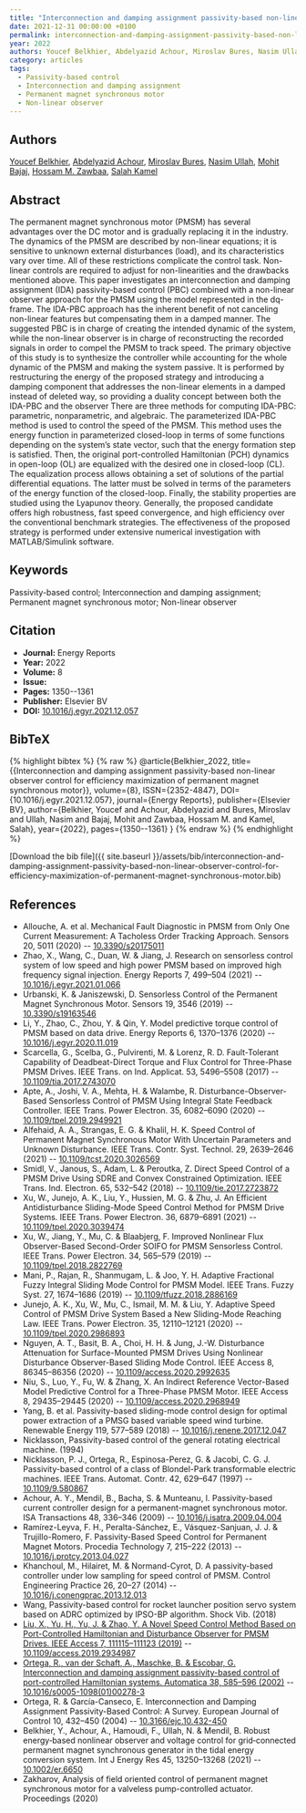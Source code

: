 ```yaml
---
title: "Interconnection and damping assignment passivity-based non-linear observer control for efficiency maximization of permanent magnet synchronous motor"
date: 2021-12-31 00:00:00 +0100
permalink: interconnection-and-damping-assignment-passivity-based-non-linear-observer-control-for-efficiency-maximization-of-permanent-magnet-synchronous-motor
year: 2022
authors: Youcef Belkhier, Abdelyazid Achour, Miroslav Bures, Nasim Ullah, Mohit Bajaj, Hossam M. Zawbaa, Salah Kamel
category: articles
tags:
  - Passivity-based control
  - Interconnection and damping assignment
  - Permanent magnet synchronous motor
  - Non-linear observer
---
```

 
## Authors
[Youcef Belkhier](authors/youcef-belkhier), [Abdelyazid Achour](authors/abdelyazid-achour), [Miroslav Bures](authors/miroslav-bures), [Nasim Ullah](authors/nasim-ullah), [Mohit Bajaj](authors/mohit-bajaj), [Hossam M. Zawbaa](authors/hossam-m-zawbaa), [Salah Kamel](authors/salah-kamel)
 
## Abstract
The permanent magnet synchronous motor (PMSM) has several advantages over the DC motor and is gradually replacing it in the industry. The dynamics of the PMSM are described by non-linear equations; it is sensitive to unknown external disturbances (load), and its characteristics vary over time. All of these restrictions complicate the control task. Non-linear controls are required to adjust for non-linearities and the drawbacks mentioned above. This paper investigates an interconnection and damping assignment (IDA) passivity-based control (PBC) combined with a non-linear observer approach for the PMSM using the model represented in the dq-frame. The IDA-PBC approach has the inherent benefit of not canceling non-linear features but compensating them in a damped manner. The suggested PBC is in charge of creating the intended dynamic of the system, while the non-linear observer is in charge of reconstructing the recorded signals in order to compel the PMSM to track speed. The primary objective of this study is to synthesize the controller while accounting for the whole dynamic of the PMSM and making the system passive. It is performed by restructuring the energy of the proposed strategy and introducing a damping component that addresses the non-linear elements in a damped instead of deleted way, so providing a duality concept between both the IDA-PBC and the observer There are three methods for computing IDA-PBC: parametric, nonparametric, and algebraic. The parameterized IDA-PBC method is used to control the speed of the PMSM. This method uses the energy function in parameterized closed-loop in terms of some functions depending on the system’s state vector, such that the energy formation step is satisfied. Then, the original port-controlled Hamiltonian (PCH) dynamics in open-loop (OL) are equalized with the desired one in closed-loop (CL). The equalization process allows obtaining a set of solutions of the partial differential equations. The latter must be solved in terms of the parameters of the energy function of the closed-loop. Finally, the stability properties are studied using the Lyapunov theory. Generally, the proposed candidate offers high robustness, fast speed convergence, and high efficiency over the conventional benchmark strategies. The effectiveness of the proposed strategy is performed under extensive numerical investigation with MATLAB/Simulink software.
 
## Keywords
Passivity-based control; Interconnection and damping assignment; Permanent magnet synchronous motor; Non-linear observer
 
## Citation
- **Journal:** Energy Reports
- **Year:** 2022
- **Volume:** 8
- **Issue:** 
- **Pages:** 1350--1361
- **Publisher:** Elsevier BV
- **DOI:** [10.1016/j.egyr.2021.12.057](https://doi.org/10.1016/j.egyr.2021.12.057)
 
## BibTeX
{% highlight bibtex %}
{% raw %}
@article{Belkhier_2022,
  title={{Interconnection and damping assignment passivity-based non-linear observer control for efficiency maximization of permanent magnet synchronous motor}},
  volume={8},
  ISSN={2352-4847},
  DOI={10.1016/j.egyr.2021.12.057},
  journal={Energy Reports},
  publisher={Elsevier BV},
  author={Belkhier, Youcef and Achour, Abdelyazid and Bures, Miroslav and Ullah, Nasim and Bajaj, Mohit and Zawbaa, Hossam M. and Kamel, Salah},
  year={2022},
  pages={1350--1361}
}
{% endraw %}
{% endhighlight %}
 
[Download the bib file]({{ site.baseurl }}/assets/bib/interconnection-and-damping-assignment-passivity-based-non-linear-observer-control-for-efficiency-maximization-of-permanent-magnet-synchronous-motor.bib)
 
## References
- Allouche, A. et al. Mechanical Fault Diagnostic in PMSM from Only One Current Measurement: A Tacholess Order Tracking Approach. Sensors 20, 5011 (2020) -- [10.3390/s20175011](https://doi.org/10.3390/s20175011)
- Zhao, X., Wang, C., Duan, W. & Jiang, J. Research on sensorless control system of low speed and high power PMSM based on improved high frequency signal injection. Energy Reports 7, 499–504 (2021) -- [10.1016/j.egyr.2021.01.066](https://doi.org/10.1016/j.egyr.2021.01.066)
- Urbanski, K. & Janiszewski, D. Sensorless Control of the Permanent Magnet Synchronous Motor. Sensors 19, 3546 (2019) -- [10.3390/s19163546](https://doi.org/10.3390/s19163546)
- Li, Y., Zhao, C., Zhou, Y. & Qin, Y. Model predictive torque control of PMSM based on data drive. Energy Reports 6, 1370–1376 (2020) -- [10.1016/j.egyr.2020.11.019](https://doi.org/10.1016/j.egyr.2020.11.019)
- Scarcella, G., Scelba, G., Pulvirenti, M. & Lorenz, R. D. Fault-Tolerant Capability of Deadbeat-Direct Torque and Flux Control for Three-Phase PMSM Drives. IEEE Trans. on Ind. Applicat. 53, 5496–5508 (2017) -- [10.1109/tia.2017.2743070](https://doi.org/10.1109/tia.2017.2743070)
- Apte, A., Joshi, V. A., Mehta, H. & Walambe, R. Disturbance-Observer-Based Sensorless Control of PMSM Using Integral State Feedback Controller. IEEE Trans. Power Electron. 35, 6082–6090 (2020) -- [10.1109/tpel.2019.2949921](https://doi.org/10.1109/tpel.2019.2949921)
- Alfehaid, A. A., Strangas, E. G. & Khalil, H. K. Speed Control of Permanent Magnet Synchronous Motor With Uncertain Parameters and Unknown Disturbance. IEEE Trans. Contr. Syst. Technol. 29, 2639–2646 (2021) -- [10.1109/tcst.2020.3026569](https://doi.org/10.1109/tcst.2020.3026569)
- Smidl, V., Janous, S., Adam, L. & Peroutka, Z. Direct Speed Control of a PMSM Drive Using SDRE and Convex Constrained Optimization. IEEE Trans. Ind. Electron. 65, 532–542 (2018) -- [10.1109/tie.2017.2723872](https://doi.org/10.1109/tie.2017.2723872)
- Xu, W., Junejo, A. K., Liu, Y., Hussien, M. G. & Zhu, J. An Efficient Antidisturbance Sliding-Mode Speed Control Method for PMSM Drive Systems. IEEE Trans. Power Electron. 36, 6879–6891 (2021) -- [10.1109/tpel.2020.3039474](https://doi.org/10.1109/tpel.2020.3039474)
- Xu, W., Jiang, Y., Mu, C. & Blaabjerg, F. Improved Nonlinear Flux Observer-Based Second-Order SOIFO for PMSM Sensorless Control. IEEE Trans. Power Electron. 34, 565–579 (2019) -- [10.1109/tpel.2018.2822769](https://doi.org/10.1109/tpel.2018.2822769)
- Mani, P., Rajan, R., Shanmugam, L. & Joo, Y. H. Adaptive Fractional Fuzzy Integral Sliding Mode Control for PMSM Model. IEEE Trans. Fuzzy Syst. 27, 1674–1686 (2019) -- [10.1109/tfuzz.2018.2886169](https://doi.org/10.1109/tfuzz.2018.2886169)
- Junejo, A. K., Xu, W., Mu, C., Ismail, M. M. & Liu, Y. Adaptive Speed Control of PMSM Drive System Based a New Sliding-Mode Reaching Law. IEEE Trans. Power Electron. 35, 12110–12121 (2020) -- [10.1109/tpel.2020.2986893](https://doi.org/10.1109/tpel.2020.2986893)
- Nguyen, A. T., Basit, B. A., Choi, H. H. & Jung, J.-W. Disturbance Attenuation for Surface-Mounted PMSM Drives Using Nonlinear Disturbance Observer-Based Sliding Mode Control. IEEE Access 8, 86345–86356 (2020) -- [10.1109/access.2020.2992635](https://doi.org/10.1109/access.2020.2992635)
- Niu, S., Luo, Y., Fu, W. & Zhang, X. An Indirect Reference Vector-Based Model Predictive Control for a Three-Phase PMSM Motor. IEEE Access 8, 29435–29445 (2020) -- [10.1109/access.2020.2968949](https://doi.org/10.1109/access.2020.2968949)
- Yang, B. et al. Passivity-based sliding-mode control design for optimal power extraction of a PMSG based variable speed wind turbine. Renewable Energy 119, 577–589 (2018) -- [10.1016/j.renene.2017.12.047](https://doi.org/10.1016/j.renene.2017.12.047)
- Nicklasson, Passivity-based control of the general rotating electrical machine. (1994)
- Nicklasson, P. J., Ortega, R., Espinosa-Perez, G. & Jacobi, C. G. J. Passivity-based control of a class of Blondel-Park transformable electric machines. IEEE Trans. Automat. Contr. 42, 629–647 (1997) -- [10.1109/9.580867](https://doi.org/10.1109/9.580867)
- Achour, A. Y., Mendil, B., Bacha, S. & Munteanu, I. Passivity-based current controller design for a permanent-magnet synchronous motor. ISA Transactions 48, 336–346 (2009) -- [10.1016/j.isatra.2009.04.004](https://doi.org/10.1016/j.isatra.2009.04.004)
- Ramírez-Leyva, F. H., Peralta-Sánchez, E., Vásquez-Sanjuan, J. J. & Trujillo-Romero, F. Passivity-Based Speed Control for Permanent Magnet Motors. Procedia Technology 7, 215–222 (2013) -- [10.1016/j.protcy.2013.04.027](https://doi.org/10.1016/j.protcy.2013.04.027)
- Khanchoul, M., Hilairet, M. & Normand-Cyrot, D. A passivity-based controller under low sampling for speed control of PMSM. Control Engineering Practice 26, 20–27 (2014) -- [10.1016/j.conengprac.2013.12.013](https://doi.org/10.1016/j.conengprac.2013.12.013)
- Wang, Passivity-based control for rocket launcher position servo system based on ADRC optimized by IPSO-BP algorithm. Shock Vib. (2018)
- [Liu, X., Yu, H., Yu, J. & Zhao, Y. A Novel Speed Control Method Based on Port-Controlled Hamiltonian and Disturbance Observer for PMSM Drives. IEEE Access 7, 111115–111123 (2019)](a-novel-speed-control-method-based-on-port-controlled-hamiltonian-and-disturbance-observer-for-pmsm-drives) -- [10.1109/access.2019.2934987](https://doi.org/10.1109/access.2019.2934987)
- [Ortega, R., van der Schaft, A., Maschke, B. & Escobar, G. Interconnection and damping assignment passivity-based control of port-controlled Hamiltonian systems. Automatica 38, 585–596 (2002)](interconnection-and-damping-assignment-passivity-based-control-of-port-controlled-hamiltonian-systems) -- [10.1016/s0005-1098(01)00278-3](https://doi.org/10.1016/s0005-1098(01)00278-3)
- Ortega, R. & García-Canseco, E. Interconnection and Damping Assignment Passivity-Based Control: A Survey. European Journal of Control 10, 432–450 (2004) -- [10.3166/ejc.10.432-450](https://doi.org/10.3166/ejc.10.432-450)
- Belkhier, Y., Achour, A., Hamoudi, F., Ullah, N. & Mendil, B. Robust energy‐based nonlinear observer and voltage control for grid‐connected permanent magnet synchronous generator in the tidal energy conversion system. Int J Energy Res 45, 13250–13268 (2021) -- [10.1002/er.6650](https://doi.org/10.1002/er.6650)
- Zakharov, Analysis of field oriented control of permanent magnet synchronous motor for a valveless pump-controlled actuator. Proceedings (2020)

